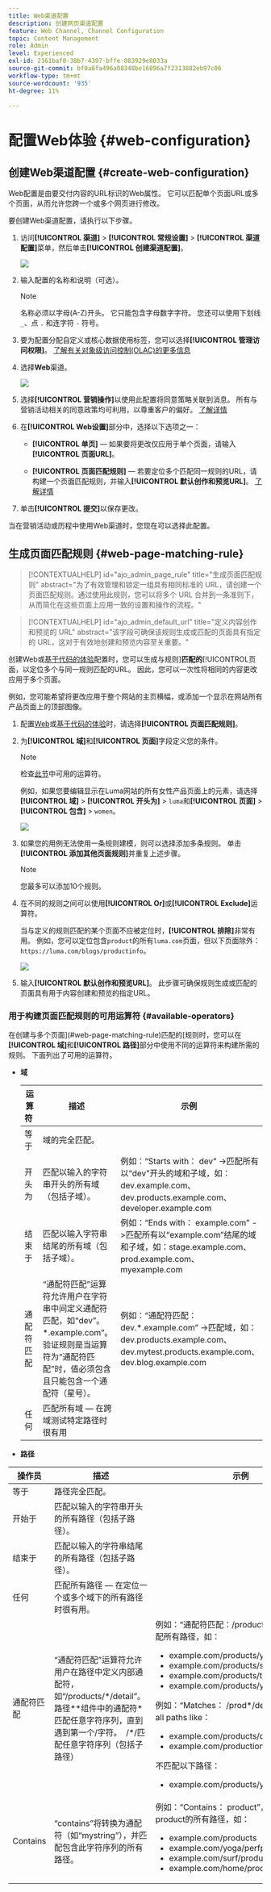 ```yaml
---
title: Web渠道配置
description: 创建网页渠道配置
feature: Web Channel, Channel Configuration
topic: Content Management
role: Admin
level: Experienced
exl-id: 2161baf0-38b7-4397-bffe-083929e8033a
source-git-commit: bf0a6fa496a08348be16896a7f2313882eb97c06
workflow-type: tm+mt
source-wordcount: '935'
ht-degree: 11%

---
```


# 配置Web体验 {#web-configuration}

## 创建Web渠道配置 {#create-web-configuration}

Web配置是由要交付内容的URL标识的Web属性。 它可以匹配单个页面URL或多个页面，从而允许您跨一个或多个网页进行修改。

要创建Web渠道配置，请执行以下步骤。

1. 访问&#x200B;**[!UICONTROL 渠道]** > **[!UICONTROL 常规设置]** > **[!UICONTROL 渠道配置]**&#x200B;菜单，然后单击&#x200B;**[!UICONTROL 创建渠道配置]**。

   ![](assets/web_config_1.png)

1. 输入配置的名称和说明（可选）。

   >[!NOTE]
   >
   > 名称必须以字母(A-Z)开头。 它只能包含字母数字字符。 您还可以使用下划线 `_`、点 `.` 和连字符 `-` 符号。

1. 要为配置分配自定义或核心数据使用标签，您可以选择&#x200B;**[!UICONTROL 管理访问权限]**。 [了解有关对象级访问控制(OLAC)的更多信息](../administration/object-based-access.md)

1. 选择&#x200B;**Web**&#x200B;渠道。

   ![](assets/web_config_2.png)

1. 选择&#x200B;**[!UICONTROL 营销操作]**&#x200B;以使用此配置将同意策略关联到消息。 所有与营销活动相关的同意政策均可利用，以尊重客户的偏好。 [了解详情](../action/consent.md#surface-marketing-actions)

1. 在&#x200B;**[!UICONTROL Web设置]**&#x200B;部分中，选择以下选项之一：

   * **[!UICONTROL 单页]** — 如果要将更改仅应用于单个页面，请输入&#x200B;**[!UICONTROL 页面URL]**。

   * **[!UICONTROL 页面匹配规则]** — 若要定位多个匹配同一规则的URL，请构建一个页面匹配规则，并输入&#x200B;**[!UICONTROL 默认创作和预览URL]**。 [了解详情](#web-page-matching-rule)

1. 单击&#x200B;**[!UICONTROL 提交]**&#x200B;以保存更改。

当在营销活动或历程中使用Web渠道时，您现在可以选择此配置。

## 生成页面匹配规则 {#web-page-matching-rule}

>[!CONTEXTUALHELP]
>id="ajo_admin_page_rule"
>title="生成页面匹配规则"
>abstract="为了有效管理和锁定一组具有相同标准的 URL，请创建一个页面匹配规则。通过使用此规则，您可以将多个 URL 合并到一条准则下，从而简化在这些页面上应用一致的设置和操作的流程。"

>[!CONTEXTUALHELP]
>id="ajo_admin_default_url"
>title="定义内容创作和预览的 URL"
>abstract="该字段可确保该规则生成或匹配的页面具有指定的 URL，这对于有效地创建和预览内容至关重要。"

创建Web或[基于代码的体验](../code-based/get-started-code-based.md)配置时，您可以生成与规则&#x200B;]**匹配的**[!UICONTROL &#x200B;页面，以定位多个与同一规则匹配的URL。 因此，您可以一次性将相同的内容更改应用于多个页面。

例如，您可能希望将更改应用于整个网站的主页横幅，或添加一个显示在网站所有产品页面上的顶部图像。

1. 配置[Web](#web-configuration)或[基于代码的体验](../code-based/code-based-configuration.md)时，请选择&#x200B;**[!UICONTROL 页面匹配规则]**。

1. 为&#x200B;**[!UICONTROL 域]**&#x200B;和&#x200B;**[!UICONTROL 页面]**&#x200B;字段定义您的条件。

   >[!NOTE]
   >
   >检查[此节](#available-operators)中可用的运算符。

   例如，如果您要编辑显示在Luma网站的所有女性产品页面上的元素，请选择&#x200B;**[!UICONTROL 域]** > **[!UICONTROL 开头为]** > `luma`和&#x200B;**[!UICONTROL 页面]** > **[!UICONTROL 包含]** > `women`。

   ![](assets/web_config_3.png)

1. 如果您的用例无法使用一条规则建模，则可以选择添加多条规则。 单击&#x200B;**[!UICONTROL 添加其他页面规则]**&#x200B;并重复上述步骤。

   >[!NOTE]
   >
   >您最多可以添加10个规则。

1. 在不同的规则之间可以使用&#x200B;**[!UICONTROL Or]**&#x200B;或&#x200B;**[!UICONTROL Exclude]**&#x200B;运算符。

   当与定义的规则匹配的某个页面不应被定位时，**[!UICONTROL 排除]**&#x200B;非常有用。 例如，您可以定位包含`product`的所有`luma.com`页面，但以下页面除外： `https://luma.com/blogs/productinfo`。

   ![](assets/web_config_4.png)

1. 输入&#x200B;**[!UICONTROL 默认创作和预览URL]**。 此步骤可确保规则生成或匹配的页面具有用于内容创建和预览的指定URL。

### 用于构建页面匹配规则的可用运算符 {#available-operators}

在创建与多个页面](#web-page-matching-rule)匹配的[规则时，您可以在&#x200B;**[!UICONTROL 域]**&#x200B;和&#x200B;**[!UICONTROL 路径]**&#x200B;部分中使用不同的运算符来构建所需的规则。 下面列出了可用的运算符。

* **域**

  | 运算符  | 描述  | 示例  |
  |---|---|---|
  | 等于  | 域的完全匹配。  |
  | 开头为  | 匹配以输入的字符串开头的所有域（包括子域）。  | 例如：“Starts with： dev” ->匹配所有以“dev”开头的域和子域，如：dev.example.com、dev.products.example.com、developer.example.com  |
  | 结束于  | 匹配以输入字符串结尾的所有域（包括子域）。  | 例如：“Ends with： example.com” ->匹配所有以“example.com”结尾的域和子域，如：stage.example.com、prod.example.com、myexample.com  |
  | 通配符匹配  | “通配符匹配”运算符允许用户在字符串中间定义通配符匹配，如“dev”。*.example.com”。 验证规则是当运算符为“通配符匹配”时，值必须包含且只能包含一个通配符（星号）。  | 例如：“通配符匹配：dev.*.example.com” ->匹配域，如：dev.products.example.com、dev.mytest.products.example.com、dev.blog.example.com  |
  | 任何  | 匹配所有域 — 在跨域测试特定路径时很有用  |


* **路径**

<table>
    <thead>
    <tr>
        <th><strong>操作员</th>
        <th><strong>描述</th>
        <th><strong>示例</th>
    </tr>
    </thead>
    <tbody>
    <tr>
        <td>等于</td>
        <td>路径完全匹配。 </td>
        <td></td>
    </tr>
    <tr>
        <td>开始于</td>
        <td>匹配以输入的字符串开头的所有路径（包括子路径）。</td>
        <td></td>
    </tr>
    <tr>
        <td>结束于</td>
        <td>匹配以输入的字符串结尾的所有路径（包括子路径）。</td>
        <td></td>
    </tr>
    <tr>
        <td>任何</td>
        <td>匹配所有路径 — 在定位一个或多个域下的所有路径时很有用。</td>
        <td></td>
    </tr>
    <tr>
        <td>通配符匹配</td>
        <td>“通配符匹配”运算符允许用户在路径中定义内部通配符，如“/products/*/detail”。  路径**组件中的通配符*匹配任意字符序列，直到遇到第一个/字符。  /*/匹配任意字符序列（包括子路径）</td>
        <td>例如：“通配符匹配：/products/*/detail”，匹配所有路径，如： <ul><li>example.com/products/yoga/detail</li><li>example.com/products/surf/detail</li><li>example.com/products/tennis/detail</li><li>example.com/products/yoga/pants/detail</li></ul>例如：“Matches： /prod*/detail， matches all paths like： <ul><li>example.com/products/detail</li><li>example.com/production/detail</li></ul>不匹配以下路径： <ul><li>example.com/products/yoga/detail</li></ul></td>
    </tr>
    <tr>
        <td>Contains</td>
        <td>“contains”将转换为通配符（如“mystring”），并匹配包含此字符序列的所有路径。</td>
        <td>例如：“Contains： product”，匹配包含字符串product的所有路径，如： <ul><li>example.com/products</li><li>example.com/yoga/perfproduct</li><li>example.com/surf/productdescription</li><li>example.com/home/product/page</li></ul></td>
    </tr>
    </tbody>
</table>
